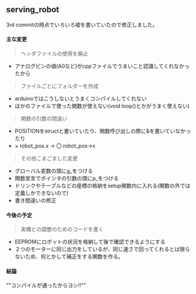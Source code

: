 ## serving_robot

3rd commitの時点でいろいろ嘘を書いていたので修正しました。

#### 主な変更
> ヘッダファイルの使用を廃止
+ アナログピンの値(A0など)がcppファイルでうまいこと認識してくれなかったから

> ファイルごとにフォルダーを作成
+ arduinoではこうしないとうまくコンパイルしてくれない
+ ほかのファイルで使った関数が使えない(void loop()とかがうまく使えない)

> 関数の引数の間違い
+ POSITIONをstructと書いていたり、関数呼び出しの際に&を書いていなかったり
+ × robot_pos.x → 〇 robot_pos->x

> その他こまごました変更
+ グローバル変数の頭にg_をつける
+ 関数宣言でポインタの引数の頭にp_をつける
+ ドリンクやテーブルなどの座標の格納をsetup関数内に入れる(関数の外では定義しかできないので)
+ 書き間違いの修正

#### 今後の予定
> 実機との調整のためのコードを書く
+ EEPROMにロボットの状況を格納して後で確認できるようにする
+ ２つのモーターに同じ出力をしているが、同じ速さで回ってくれるとは限らないため、何とかして補正をする関数を作る。


#### 結論
""コンパイルが通ったからヨシ‼""

